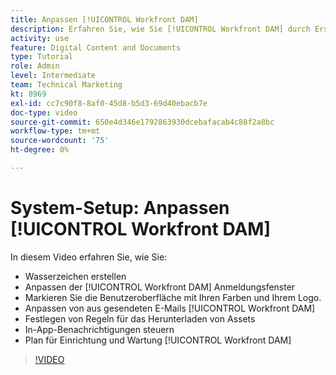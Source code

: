 ```yaml
---
title: Anpassen [!UICONTROL Workfront DAM]
description: Erfahren Sie, wie Sie [!UICONTROL Workfront DAM] durch Erstellen von Wasserzeichen und Anpassen der [!UICONTROL DAM] Anmeldefenster, Branding der Benutzeroberfläche und mehr.
activity: use
feature: Digital Content and Documents
type: Tutorial
role: Admin
level: Intermediate
team: Technical Marketing
kt: 8969
exl-id: cc7c90f8-8af0-45d8-b5d3-69d40ebacb7e
doc-type: video
source-git-commit: 650e4d346e1792863930dcebafacab4c88f2a8bc
workflow-type: tm+mt
source-wordcount: '75'
ht-degree: 0%

---
```


# System-Setup: Anpassen [!UICONTROL Workfront DAM]

In diesem Video erfahren Sie, wie Sie:

* Wasserzeichen erstellen
* Anpassen der [!UICONTROL Workfront DAM] Anmeldungsfenster
* Markieren Sie die Benutzeroberfläche mit Ihren Farben und Ihrem Logo.
* Anpassen von aus gesendeten E-Mails [!UICONTROL Workfront DAM]
* Festlegen von Regeln für das Herunterladen von Assets
* In-App-Benachrichtigungen steuern
* Plan für Einrichtung und Wartung [!UICONTROL Workfront DAM]

>[!VIDEO](https://video.tv.adobe.com/v/335232/?quality=12&learn=on)
